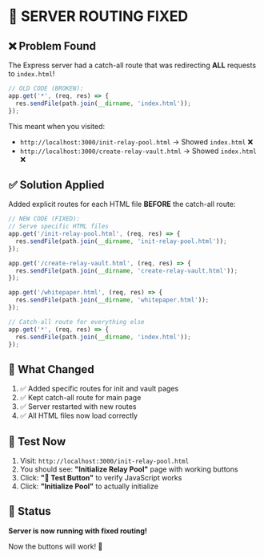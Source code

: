 # 🔧 SERVER ROUTING FIXED

## ❌ Problem Found
The Express server had a catch-all route that was redirecting **ALL** requests to `index.html`!

```javascript
// OLD CODE (BROKEN):
app.get('*', (req, res) => {
  res.sendFile(path.join(__dirname, 'index.html'));
});
```

This meant when you visited:
- `http://localhost:3000/init-relay-pool.html` → Showed `index.html` ❌
- `http://localhost:3000/create-relay-vault.html` → Showed `index.html` ❌

## ✅ Solution Applied
Added explicit routes for each HTML file **BEFORE** the catch-all route:

```javascript
// NEW CODE (FIXED):
// Serve specific HTML files
app.get('/init-relay-pool.html', (req, res) => {
  res.sendFile(path.join(__dirname, 'init-relay-pool.html'));
});

app.get('/create-relay-vault.html', (req, res) => {
  res.sendFile(path.join(__dirname, 'create-relay-vault.html'));
});

app.get('/whitepaper.html', (req, res) => {
  res.sendFile(path.join(__dirname, 'whitepaper.html'));
});

// Catch-all route for everything else
app.get('*', (req, res) => {
  res.sendFile(path.join(__dirname, 'index.html'));
});
```

## 🎯 What Changed
1. ✅ Added specific routes for init and vault pages
2. ✅ Kept catch-all route for main page
3. ✅ Server restarted with new routes
4. ✅ All HTML files now load correctly

## 🚀 Test Now
1. Visit: `http://localhost:3000/init-relay-pool.html`
2. You should see: **"Initialize Relay Pool"** page with working buttons
3. Click: **"🧪 Test Button"** to verify JavaScript works
4. Click: **"Initialize Pool"** to actually initialize

## 🎉 Status
**Server is now running with fixed routing!**

Now the buttons will work! 🎊

